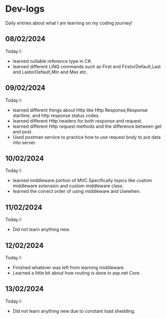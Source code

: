 # Dev-logs

Daily entries about what I am learning on my coding journey!

<h2>08/02/2024</h2>

Today I:

- learned nullable reference type in C#.
- learned different LINQ commands such as First and FirstorDefault,Last and LastorDefault,Min and Max etc.

<h2>09/02/2024</h2>

Today I:

- learned different things about Http like Http Response,Response startline, and http response status codes.
- learned different Http headers for both response and request.
- learned different Http request methods and the difference between get and post.
- Used postman service to practice how to use request body to put data into server.

<h2>10/02/2024</h2>

Today I:

- learned middleware portion of MVC.Specifically topics like custom middleware extension and custom middleware class.
- learned the correct order of using middleware and Usewhen.

<h2>11/02/2024</h2>

Today I:

- Did not learn anything new.

<h2>12/02/2024</h2>

Today I:

- Finished whatever was left from learning middleware.
- Learned a little bit about how routing is done in asp.net Core.

<h2>13/02/2024</h2>

Today I:

- Did not learn anything new due to constant load shedding.
